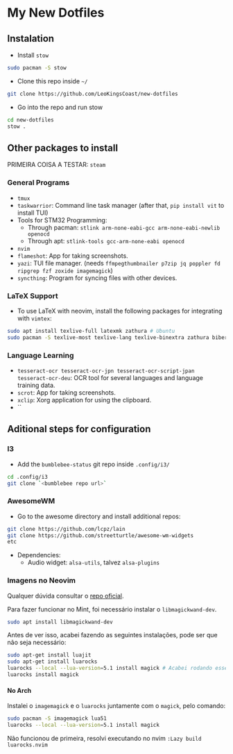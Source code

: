 # My New Dotfiles

## Instalation

- Install `stow`
```bash
sudo pacman -S stow
```

- Clone this repo inside `~/`
```bash
git clone https://github.com/LeoKingsCoast/new-dotfiles
```

- Go into the repo and run stow
```bash
cd new-dotfiles
stow .
```

## Other packages to install

PRIMEIRA COISA A TESTAR: `steam`

### General Programs

- `tmux`
- `taskwarrior`: Command line task manager (after that, `pip install vit` to install TUI)
- Tools for STM32 Programming:
    - Through pacman: `stlink arm-none-eabi-gcc arm-none-eabi-newlib openocd`
    - Through apt: `stlink-tools gcc-arm-none-eabi openocd`
- `nvim`
- `flameshot`: App for taking screenshots.
- `yazi`: TUI file manager. (needs `ffmpegthumbnailer p7zip jq poppler fd ripgrep fzf zoxide imagemagick`)
- `syncthing`: Program for syncing files with other devices.

### LaTeX Support

- To use LaTeX with neovim, install the following packages for integrating with `vimtex`:
```bash
sudo apt install texlive-full latexmk zathura # Ubuntu
sudo pacman -S texlive-most texlive-lang texlive-binextra zathura biber # Arch
```

### Language Learning

- `tesseract-ocr tesseract-ocr-jpn tesseract-ocr-script-jpan tesseract-ocr-deu`:
  OCR tool for several languages and language training data.
- `scrot`: App for taking screenshots.
- `xclip`: Xorg application for using the clipboard.
- ``

## Aditional steps for configuration

### I3

- Add the `bumblebee-status` git repo inside `.config/i3/`
```bash
cd .config/i3
git clone `<bumblebee repo url>`
```

### AwesomeWM

- Go to the awesome directory and install additional repos:
```bash
git clone https://github.com/lcpz/lain
git clone https://github.com/streetturtle/awesome-wm-widgets
etc
```

- Dependencies:
    - Audio widget: `alsa-utils`, talvez `alsa-plugins`

### Imagens no Neovim

Qualquer dúvida consultar o [repo oficial](https://github.com/3rd/image.nvim).

Para fazer funcionar no Mint, foi necessário instalar o `libmagickwand-dev`. 
```bash
sudo apt install libmagickwand-dev
```

Antes de ver isso, acabei fazendo as seguintes instalações, pode ser que não seja necessário:
```bash
sudo apt-get install luajit
sudo apt-get install luarocks
luarocks --local --lua-version=5.1 install magick # Acabei rodando esses dois, e parecem ter feito coisas diferentes, não sei se algum deles foi necessário
luarocks install magick
```

#### No Arch

Instalei o `imagemagick` e o `luarocks` juntamente com o `magick`, pelo comando:
```bash
sudo pacman -S imagemagick lua51
luarocks --local --lua-version=5.1 install magick
```

Não funcionou de primeira, resolvi executando no nvim `:Lazy build luarocks.nvim`

